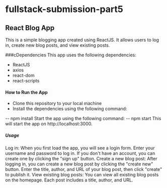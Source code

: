# fullstack-submission-part5
## React Blog App
This is a simple blogging app created using ReactJS. It allows users to log in, create new blog posts, and view existing posts.

###cDependencies
This app uses the following dependencies:

- ReactJS
- axios
- react-dom
- react-scripts
#### How to Run the App
- Clone this repository to your local machine
- Install the dependencies using the following command:

-- npm install Start the app using the following command:
-- npm start This will start the app on http://localhost:3000.
##### Usage
Log in: When you first load the app, you will see a login form. Enter your username and password to log in. If you don't have an account, you can create one by clicking the "sign up" button. Create a new blog post: After logging in, you can create a new blog post by clicking the "create new" button. Enter the title, author, and URL of your blog post, then click "create" to publish it. View existing blog posts: You can view all existing blog posts on the homepage. Each post includes a title, author, and URL.
